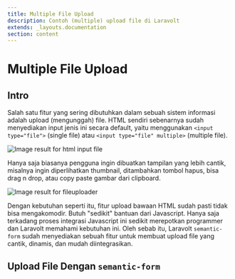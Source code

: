```yaml
---
title: Multiple File Upload
description: Contoh (multiple) upload file di Laravolt
extends: _layouts.documentation
section: content
---
```


# Multiple File Upload

## Intro

Salah satu fitur yang sering dibutuhkan dalam sebuah sistem informasi adalah upload (mengunggah) file. HTML sendiri sebenarnya sudah menyediakan input jenis ini secara default, yaitu menggunakan `<input type="file">` (single file) atau `<input type="file" multiple>` (multiple file).

![Image result for html input file](https://i.stack.imgur.com/UElpZ.png)

Hanya saja biasanya pengguna ingin dibuatkan tampilan yang lebih cantik, misalnya ingin diperlihatkan thumbnail, ditambahkan tombol hapus, bisa drag n drop, atau copy paste gambar dari clipboard.

![Image result for fileuploader](http://vhbs.atauni.edu.tr/tema/cancanUpload/images/image-2.png) 

Dengan kebutuhan seperti itu, fitur upload bawaan HTML sudah pasti tidak bisa mengakomodir. Butuh "sedikit" bantuan dari Javascript. Hanya saja terkadang proses integrasi Javascript ini sedikit merepotkan programmer dan Laravolt memahami kebutuhan ini. Oleh sebab itu, Laravolt `semantic-form` sudah menyediakan sebuah fitur untuk membuat upload file yang cantik, dinamis, dan mudah diintegrasikan.

## Upload File Dengan `semantic-form`

